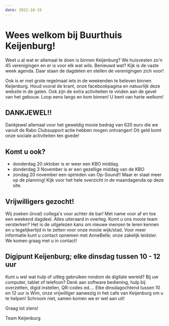 ```yaml
---
date: 2022-10-19
---
```


# Wees welkom bij Buurthuis Keijenburg!
Weet u al wat er allemaal te doen is binnen Keijenburg? 
We huisvesten zo'n 45 verenigingen en er is voor elk wat wils. Benieuwd wat? Kijk is de vaste week agenda. 
Daar staan de dagdelen en stellen de verenigingen zich voor!

Ook is er met grote regelmaat iets in de weekenden te beleven binnen Keijenburg.
Houd vooral de krant, onze facebookpagina en natuurlijk deze website in de gaten.
Ook zijn de extra activiteiten te vinden aan de gevel van het gebouw.
Loop eens langs en kom binnen! U bent van harte welkom!

## DANKJEWEL!!
Dankjewel allemaal voor het geweldig mooie bedrag van 620 euro die we vanuit de Rabo Clubsupport actie hebben mogen ontvangen!
Dit geld komt onze sociale activiteiten ten goede! 

## Komt u ook? 
- donderdag 20 oktober is er weer een KBO middag.
- donderdag 3 November is er een gezellige middag van de KBO
- zondag 20 november een optreden van Op-Sound!!
Maar er staat meer op de planning! Kijk voor het hele overzicht in de maandagenda op deze site.

## Vrijwilligers gezocht!
Wij zoeken (inval) collega's voor achter de bar! Met name voor af en toe een weekend dagdeel. Alles uiteraard in overleg.
Komt u ons mooie team versterken? Het is de uitgelezen kans om nieuwe mensen te leren kennen en u tegelijkertijd in te zetten voor onze mooie wijk/stad.
Voor meer informatie kunt u contact opnemen met AnneBelle; onze zakelijk leidster. We komen graag met u in contact!

## Digipunt Keijenburg; elke dinsdag tussen 10 - 12 uur
Kunt u wel wat hulp of uitleg gebruiken rondom de digitale wereld? Bij uw computer, tablet of telefoon?
Denk aan software bediening, hulp bij overzetten, digid instellen, QR-codes ed....
Elke dinsdagochtend tussen 10 en 12 uur is Wim, onze vrijwilliger aanwezig in het cafe van Keijenburg om u te helpen!
Schroom niet, samen komen we er wel aan uit!

Graag tot ziens!

Team Keijenburg


